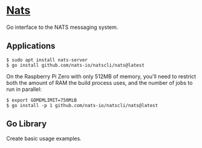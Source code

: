 
# [Nats](https://github.com/nats-io/nats.go)

Go interface to the NATS messaging system.


## Applications

	$ sudo apt install nats-server
	$ go install github.com/nats-io/natscli/nats@latest

On the Raspberry Pi Zero with only 512MB of memory, you'll need to restrict both
the amount of RAM the build process uses, and the number of jobs to run in parallel:

	$ export GOMEMLIMIT=750MiB
	$ go install -p 1 github.com/nats-io/natscli/nats@latest


## Go Library

Create basic usage examples.
